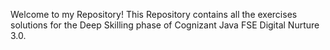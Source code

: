 Welcome to my Repository! This Repository contains all the exercises solutions for the Deep Skilling phase of Cognizant Java FSE Digital Nurture 3.0.
